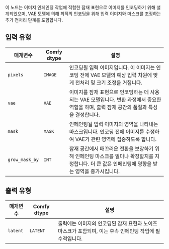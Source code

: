 
이 노드는 이미지 인페인팅 작업에 적합한 잠재 표현으로 이미지를 인코딩하기 위해 설계되었으며, VAE 모델에 의해 최적의 인코딩을 위해 입력 이미지와 마스크를 조정하는 추가 전처리 단계를 포함합니다.

## 입력 유형

| 매개변수 | Comfy dtype | 설명 |
|-----------|-------------|-------------|
| `pixels`  | `IMAGE`     | 인코딩될 입력 이미지입니다. 이 이미지는 인코딩 전에 VAE 모델의 예상 입력 차원에 맞게 전처리 및 크기 조정을 거칩니다. |
| `vae`     | `VAE`       | 이미지를 잠재 표현으로 인코딩하는 데 사용되는 VAE 모델입니다. 변환 과정에서 중요한 역할을 하며, 출력 잠재 공간의 품질과 특성을 결정합니다. |
| `mask`    | `MASK`      | 인페인팅될 입력 이미지의 영역을 나타내는 마스크입니다. 인코딩 전에 이미지를 수정하여 VAE가 관련 영역에 집중하도록 합니다. |
| `grow_mask_by` | `INT` | 잠재 공간에서 매끄러운 전환을 보장하기 위해 인페인팅 마스크를 얼마나 확장할지를 지정합니다. 더 큰 값은 인페인팅에 영향을 받는 영역을 증가시킵니다. |

## 출력 유형

| 매개변수 | Comfy dtype | 설명 |
|-----------|-------------|-------------|
| `latent`  | `LATENT`    | 출력에는 이미지의 인코딩된 잠재 표현과 노이즈 마스크가 포함되며, 이는 후속 인페인팅 작업에 필수적입니다. |
